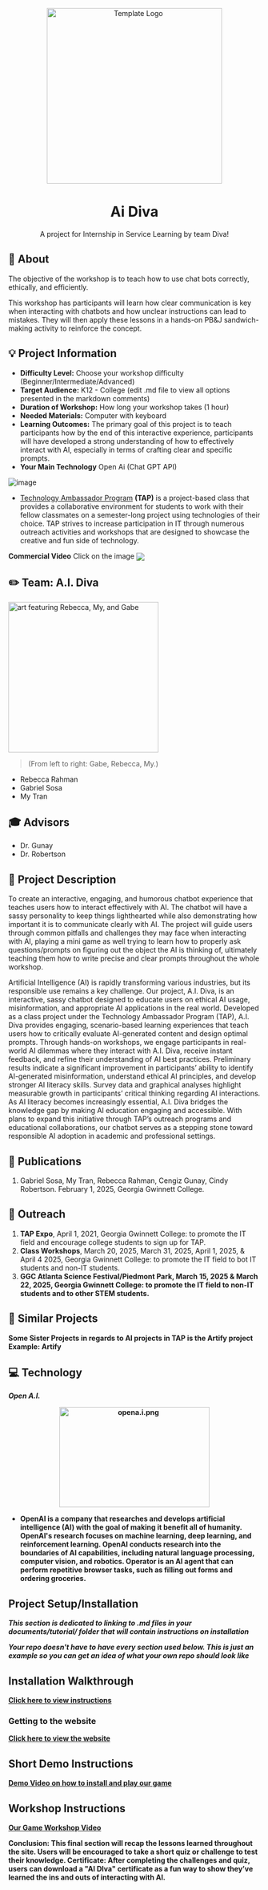 <!-- height or width of logo may be adjusted -->
<!-- This section is where you will replace the link to your transparent logo, the title of your project, and the very short desciptor of your project -->
<!-- If you used Canva to make your icon and don't want to pay for a background remover, you can use the website https://www.remove.bg/ to do so -->
<p align="center">
  <img alt="Template Logo" src="media\logos\3remove.png" width="350" height="350" />
  <h1 align="center">Ai Diva</h1>
  <p align="center">A project for Internship in Service Learning by team Diva! </p>
</p>
<!-- the emojis are not set in stone! If you'd like you can remove them entirely or select your own from https://gist.github.com/rxaviers/7360908 you are welcome to -->

## :loudspeaker: About
The objective of the workshop is to teach how to use chat bots correctly, ethically, and efficiently.
<!-- You can look at other TAP projects if you need a better idea of how to describe your workshops objectives -->

This workshop has participants will learn how clear communication is key when interacting with chatbots and how unclear instructions can lead to mistakes. They will then apply these lessons in a hands-on PB&J sandwich-making activity to reinforce the concept. 

## :bulb: Project Information
<!-- 
Your Options for target audience: 
  - High School
  - College
  - Middle School
  - K-12
  - Non-Stem
  - Undergraduate
You can select from a range of audiences or a single auidience. Examples: 
    Middle School - College 
    High School - College
    K-12
  You will be presenting most often to your peers who are taking introductory technology classes, so more often than not you should be including college in your target audience range. 
-->
* <b>Difficulty Level:</b> Choose your workshop difficulty (Beginner/Intermediate/Advanced)
* <b>Target Audience:</b> K12 - College (edit .md file to view all options presented in the markdown comments)
* <b>Duration of Workshop:</b> How long your workshop takes (1 hour) 
* <b>Needed Materials:</b> Computer with keyboard
* <b>Learning Outcomes:</b> The primary goal of this project is to teach participants how by the end of this interactive experience, participants will have developed a strong understanding of how to effectively interact with AI, especially in terms of crafting clear and specific prompts.
* <b>Your Main Technology</b> Open Ai (Chat GPT API)
 
![image](https://github.com/user-attachments/assets/002f7a0a-7572-4d18-9a1f-251200bdc71a)
 
* [Technology Ambassador Program](https://tapggc.org/) <b>(TAP)</b> is a project-based class that provides a collaborative environment for students to work with their fellow classmates on a semester-long project using technologies of their choice. TAP strives to increase participation in IT through numerous outreach activities and workshops that are designed to showcase the creative and fun side of technology.
<!-- Commercial Video stored in the Media folder will be linked here -->

<b>Commercial Video</b> Click on the image
[<img align="center" src= "media/CommercialImg.PNG" width="" height="">](https://youtu.be/mJm2OKTWRPc)

<!-- videos can also be dragged and dropped into markdown files if you want them embedded -->

## :pencil2: Team: A.I. Diva

<!-- Use the team photo of your choice once youve uploaded it to the team photo folder within the media folder -->
<img alt="art featuring Rebecca, My, and Gabe" src = "media/event photos/37f5cca9-7e22-4d54-adc6-9c54cb6eca08.JPG " width="" height="300">

> (From left to right: Gabe, Rebecca, My.)
<!-- replace with full names of your team members -->

* Rebecca Rahman
* Gabriel Sosa
* My Tran

## :mortar_board: Advisors
<!-- name of the two professors overseeing your TAP class -->
* Dr. Gunay
* Dr. Robertson


## :page_with_curl: Project Description
To create an interactive, engaging, and humorous chatbot experience that teaches users how to interact effectively with AI. The chatbot will have a sassy personality to keep things lighthearted while also demonstrating how important it is to communicate clearly with AI. The project will guide users through common pitfalls and challenges they may face when interacting with AI, playing a mini game as well trying to learn how to properly ask questions/prompts on figuring out the object the AI is thinking of, ultimately teaching them how to write precise and clear prompts throughout the whole workshop.

Artificial Intelligence (AI) is rapidly transforming various industries, but its responsible use remains a key challenge. Our project, A.I. Diva, is an interactive, sassy chatbot designed to educate users on ethical AI usage, misinformation, and appropriate AI applications in the real world. Developed as a class project under the Technology Ambassador Program (TAP), A.I. Diva provides engaging, scenario-based learning experiences that teach users how to critically evaluate AI-generated content and design optimal prompts. Through hands-on workshops, we engage participants in real-world AI dilemmas where they interact with A.I. Diva, receive instant feedback, and refine their understanding of AI best practices. Preliminary results indicate a significant improvement in participants’ ability to identify AI-generated misinformation, understand ethical AI principles, and develop stronger AI literacy skills. Survey data and graphical analyses highlight measurable growth in participants’ critical thinking regarding AI interactions. As AI literacy becomes increasingly essential, A.I. Diva bridges the knowledge gap by making AI education engaging and accessible. With plans to expand this initiative through TAP’s outreach programs and educational collaborations, our chatbot serves as a stepping stone toward responsible AI adoption in academic and professional settings. 


## :memo: Publications
<!-- team members, then professors/advisors. "Name of Publication", event, month and day, year, Georgia Gwinnett College. -->
1. Gabriel Sosa, My Tran, Rebecca Rahman, Cengiz Gunay, Cindy Robertson. February 1, 2025, Georgia Gwinnett College.  

## :open_hands: Outreach

1. <b>TAP Expo</b>, April 1, 2021, Georgia Gwinnett College: to promote the IT field and encourage college students to sign up for TAP.
2. <b>Class Workshops</b>, March 20, 2025, March 31, 2025, April 1, 2025, & April 4 2025, Georgia Gwinnett College: to promote the IT field to bot IT students and non-IT students.
3. <b>GGC Atlanta Science Festival/Piedmont Park<b>, March 15, 2025 & March 22, 2025, Georgia Gwinnett College: to promote the IT field to non-IT students and to other STEM students.

## :mag_right: Similar Projects
Some Sister Projects in regards to AI projects in TAP is the Artify project Example: </i> Artify


## :computer: Technology
<i> Open A.I. </i>
<!-- be sure to use the alt text feature in case anybody viewing your repo is using  screen reader! you want your workshop to be as accessible as possible -->
<p align="center">
  <img alt="opena.i.png" src = "media/technology/opena.i.png" width="300" height="200"/>
</p>

* OpenAI is a company that researches and develops artificial intelligence (AI) with the goal of making it benefit all of humanity. OpenAI's research focuses on machine learning, deep learning, and reinforcement learning. OpenAI conducts research into the boundaries of AI capabilities, including natural language processing, computer vision, and robotics. Operator is an AI agent that can perform repetitive browser tasks, such as filling out forms and ordering groceries. 

## Project Setup/Installation 
<i> This section is dedicated to linking to .md files in your documents/tutorial/ folder that will contain instructions on installation

Your repo doesn't have to have every section used below. This is just an example so you can get an idea of what your own repo should look like</i>

## Installation Walkthrough
[Click here to view instructions](/documents/tutorial%20materials/CS%20FIRST/CS%20First%20Walkthrough.md)


### Getting to the website 
[Click here to view the website](https://tap-ggc.github.io/AiDiva/index.html)


## Short Demo Instructions 
[Demo Video on how to install and play our game](https://youtu.be/jhhDxP1rIns)


## Workshop Instructions

[Our Game Workshop Video](https://youtu.be/Mtsre0iMStM)


Conclusion: This final section will recap the lessons learned throughout the site. Users will be encouraged to take a short quiz or challenge to test their knowledge.
Certificate: After completing the challenges and quiz, users can download a "AI DIva" certificate as a fun way to show they’ve learned the ins and outs of interacting with AI.
